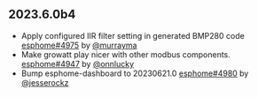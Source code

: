 ## 2023.6.0b4

- Apply configured IIR filter setting in generated BMP280 code [esphome#4975](https://github.com/esphome/esphome/pull/4975) by [@murrayma](https://github.com/murrayma)
- Make growatt play nicer with other modbus components. [esphome#4947](https://github.com/esphome/esphome/pull/4947) by [@onnlucky](https://github.com/onnlucky)
- Bump esphome-dashboard to 20230621.0 [esphome#4980](https://github.com/esphome/esphome/pull/4980) by [@jesserockz](https://github.com/jesserockz)


